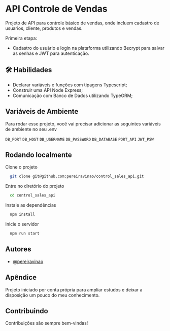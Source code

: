 
# API Controle de Vendas

Projeto de API para controle básico de vendas, onde incluem cadastro de usuarios, cliente, produtos e vendas.

Primeira etapa:
- Cadastro do usuário e login na plataforma utilizando Becrypt para salvar as senhas e JWT para autenticação.

## 🛠 Habilidades
- Declarar variáveis e funções com tipagens Typescript;
- Construir uma API Node Express;
- Comunicação com Banco de Dados utilizando TypeORM;

## Variáveis de Ambiente

Para rodar esse projeto, você vai precisar adicionar as seguintes variáveis de ambiente no seu .env

`DB_PORT`
`DB_HOST`
`DB_USERNAME`
`DB_PASSWORD`
`DB_DATABASE`
`PORT_API`
`JWT_PSW `
## Rodando localmente

Clone o projeto

```bash
  git clone git@github.com:pereiravinao/control_sales_api.git
```

Entre no diretório do projeto

```bash
  cd control_sales_api
```

Instale as dependências

```bash
  npm install
```

Inicie o servidor

```bash
  npm run start
```


## Autores
- [@pereiravinao](https://www.github.com/pereiravinao)

## Apêndice
Projeto iniciado por conta própria para ampliar estudos e deixar a disposição um pouco do meu conhecimento.

## Contribuindo

Contribuições são sempre bem-vindas!

